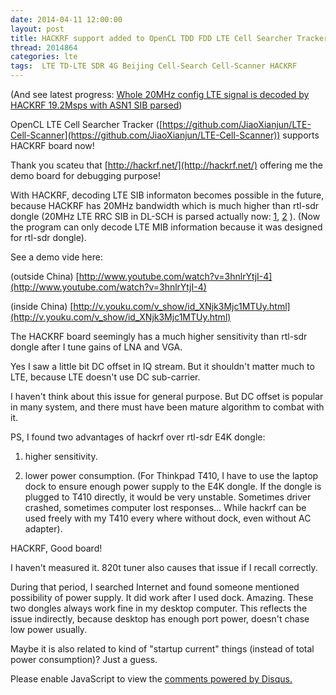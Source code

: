 ```yaml
---
date: 2014-04-11 12:00:00
layout: post
title: HACKRF support added to OpenCL TDD FDD LTE Cell Searcher Tracker
thread: 2014864
categories: lte
tags:  LTE TD-LTE SDR 4G Beijing Cell-Search Cell-Scanner HACKRF
---
```


(And see latest progress: [Whole 20MHz config LTE signal is decoded by HACKRF 19.2Msps with ASN1 SIB parsed](http://sdr-x.github.io/Whole%2020MHz%20config%20LTE%20signal%20is%20decoded%20by%20HACKRF%2019.2Msps%20with%20ASN1%20SIB%20parsed/))

OpenCL LTE Cell Searcher Tracker ([https://github.com/JiaoXianjun/LTE-Cell-Scanner](https://github.com/JiaoXianjun/LTE-Cell-Scanner)) supports HACKRF board now!

Thank you scateu that [http://hackrf.net/](http://hackrf.net/) offering me the demo board for debugging purpose!

With HACKRF, decoding LTE SIB informaton becomes possible in the future, 
because HACKRF has 20MHz bandwidth which is much higher than rtl-sdr dongle (20MHz LTE RRC SIB in DL-SCH is parsed actually now: [1](http://sdr-x.github.io/Whole%2020MHz%20config%20LTE%20signal%20is%20decoded%20by%20HACKRF%2019.2Msps%20with%20ASN1%20SIB%20parsed/), [2](http://sdr-x.github.io/LTE-SIB-decoding-by-asn1c/) ). 
(Now the program can only decode LTE MIB information because it was designed for rtl-sdr dongle).

See a demo vide here:

(outside China) [http://www.youtube.com/watch?v=3hnlrYtjI-4](http://www.youtube.com/watch?v=3hnlrYtjI-4)

(inside China) [http://v.youku.com/v_show/id_XNjk3Mjc1MTUy.html](http://v.youku.com/v_show/id_XNjk3Mjc1MTUy.html)

The HACKRF board seemingly has a much higher sensitivity than rtl-sdr dongle after I tune gains of LNA and VGA.

Yes I saw a little bit DC offset in IQ stream. But it shouldn't matter much to LTE, because LTE doesn't use DC sub-carrier.

I haven't think about this issue for general purpose. But DC offset is popular in many system, and there must have been mature algorithm to combat with it.

PS, I found two advantages of hackrf over rtl-sdr E4K dongle:

1. higher sensitivity.

2. lower power consumption. 
(For Thinkpad T410, I have to use the laptop dock to ensure enough power supply to the E4K dongle. 
If the dongle is plugged to T410 directly, it would be very unstable. Sometimes driver crashed, 
sometimes computer lost responses... While hackrf can be used freely with my T410 every where without dock, 
even without AC adapter).

HACKRF, Good board!

I haven't measured it. 820t tuner also causes that issue if I recall correctly.

During that period, I searched Internet and found someone mentioned possibility of power supply. 
It did work after I used dock. Amazing.
These two dongles always work fine in my desktop computer. This reflects the issue indirectly, 
because desktop has enough port power, doesn't chase low power usually.

Maybe it is also related to kind of "startup current" things (instead of total power consumption)? Just a guess.


<div id="disqus_thread"></div>
<script type="text/javascript">
    /* * * CONFIGURATION VARIABLES: EDIT BEFORE PASTING INTO YOUR WEBPAGE * * */
    var disqus_shortname = 'jiaoxianjun'; // required: replace example with your forum shortname

    /* * * DON'T EDIT BELOW THIS LINE * * */
    (function() {
        var dsq = document.createElement('script'); dsq.type = 'text/javascript'; dsq.async = true;
        dsq.src = '//' + disqus_shortname + '.disqus.com/embed.js';
        (document.getElementsByTagName('head')[0] || document.getElementsByTagName('body')[0]).appendChild(dsq);
    })();
</script>
<noscript>Please enable JavaScript to view the <a href="http://disqus.com/?ref_noscript">comments powered by Disqus.</a></noscript>


<script>
  (function(i,s,o,g,r,a,m){i['GoogleAnalyticsObject']=r;i[r]=i[r]||function(){
  (i[r].q=i[r].q||[]).push(arguments)},i[r].l=1*new Date();a=s.createElement(o),
  m=s.getElementsByTagName(o)[0];a.async=1;a.src=g;m.parentNode.insertBefore(a,m)
  })(window,document,'script','//www.google-analytics.com/analytics.js','ga');

  ga('create', 'UA-56112029-1', 'auto');
  ga('send', 'pageview');

</script>

